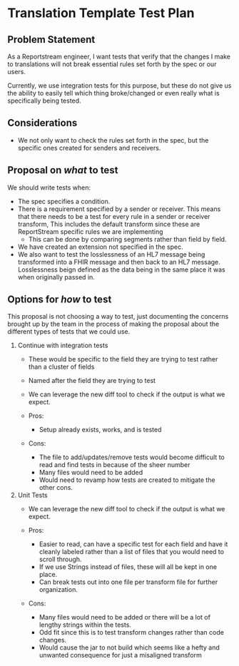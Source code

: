 # Translation Template Test Plan

## Problem Statement
As a Reportstream engineer, I want tests that verify that the changes I make to translations will not break essential 
rules set forth by the spec or our users. 

Currently, we use integration tests for this purpose, but these do not give us the ability to easily tell which thing 
broke/changed or even really what is specifically being tested.

## Considerations
- We not only want to check the rules set forth in the spec, but the specific ones created for senders and receivers.

## Proposal on *what* to test
We should write tests when:
- The spec specifies a condition.
- There is a requirement specified by a sender or receiver. This means that there needs to be a test for every rule in
  a sender or receiver transform, This includes the default transform since these are ReportStream specific rules we
  are implementing
  - This can be done by comparing segments rather than field by field.
- We have created an extension not specified in the spec.
- We also want to test the losslessness of an HL7 message being transformed into a FHIR message and then back to an
HL7 message. Losslessness beign defined as the data being in the same place it was when originally passed in.

## Options for *how* to test 
This proposal is not choosing a way to test, just documenting the concerns brought up by the team in the process of 
making the proposal about the different types of tests that we could use.  
1. Continue with integration tests
    - These would be specific to the field they are trying to test rather than a cluster of fields
    - Named after the field they are trying to test
    - We can leverage the new diff tool to check if the output is what we expect.

   - Pros:
     - Setup already exists, works, and is tested 
   - Cons:
     - The file to add/updates/remove tests would become difficult to read and find tests in because of the sheer number
     - Many files would need to be added
     - Would need to revamp how tests are created to mitigate the other cons. 
2. Unit Tests
    - We can leverage the new diff tool to check if the output is what we expect.

    - Pros:
        - Easier to read, can have a specific test for each field and have it cleanly labeled rather than a list of
files that you would need to scroll through.
        - If we use Strings instead of files, these will all be kept in one place.
        - Can break tests out into one file per transform file for further organization.
    - Cons: 
        - Many files would need to be added or there will be a lot of lengthy strings within the tests.
        - Odd fit since this is to test transform changes rather than code changes.
        - Would cause the jar to not build which seems like a hefty and unwanted consequence for just a misaligned 
transform
    






